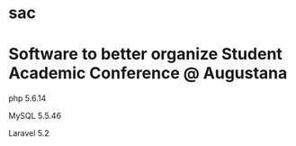 # sac
Software to better organize Student Academic Conference @ Augustana
===
php 5.6.14

MySQL 5.5.46

Laravel 5.2
